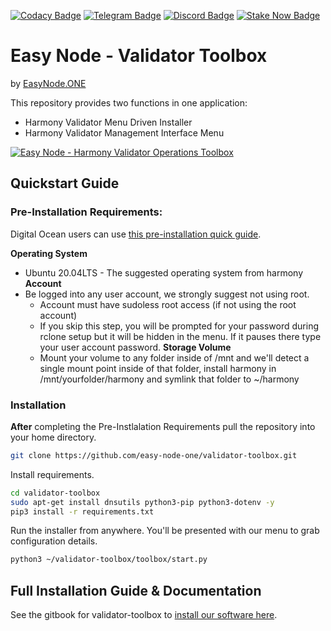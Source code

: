 [![Codacy Badge](https://api.codacy.com/project/badge/Grade/c023922143c04967bffb1a2469af938e)](https://app.codacy.com/gh/easy-node-one/validator-toolbox?utm_source=github.com&utm_medium=referral&utm_content=easy-node-one/validator-toolbox&utm_campaign=Badge_Grade_Settings)
[![Telegram Badge](https://img.shields.io/badge/chat-telegram-brightgreen?logo=telegram)](https://t.me/easynodesupport)
[![Discord Badge](https://img.shields.io/badge/chat-discord-brightgreen?logo=discord)](https://discord.gg/babnYCEZ7Q)
[![Stake Now Badge](https://img.shields.io/badge/stake-harmony-brightgreen)](https://bit.ly/easynode)


# Easy Node - Validator Toolbox
by [EasyNode.ONE](http://EasyNode.ONE "EasyNode.ONE")

This repository provides two functions in one application:
-   Harmony Validator Menu Driven Installer
-   Harmony Validator Management Interface Menu

[![Easy Node - Harmony Validator Operations Toolbox](http://img.youtube.com/vi/ydvMXFDrHwg/0.jpg)](http://www.youtube.com/watch?v=ydvMXFDrHwg "Easy Node - Harmony Validator Operations Toolbox")

## Quickstart Guide
### Pre-Installation Requirements:
Digital Ocean users can use [this pre-installation quick guide](https://validator-toolbox-guide.easynode.one/full-manual/pre-installation-information/pre-installation/digital-ocean-validator-node-setup "this pre-installation quick guide").

**Operating System**
-   Ubuntu 20.04LTS - The suggested operating system from harmony
**Account**
-   Be logged into any user account, we strongly suggest not using root.
	-   Account must have sudoless root access (if not using the root account)
	-   If you skip this step, you will be prompted for your password during rclone setup but it will be hidden in the menu. If it pauses there type your user account password.
**Storage Volume**
	-   Mount your volume to any folder inside of /mnt and we'll detect a single mount point inside of that folder, install harmony in /mnt/yourfolder/harmony and symlink that folder to ~/harmony

### Installation
**After** completing the Pre-Instlalation Requirements pull the repository into your home directory.
```bash
git clone https://github.com/easy-node-one/validator-toolbox.git
```
Install requirements.
```bash
cd validator-toolbox
sudo apt-get install dnsutils python3-pip python3-dotenv -y
pip3 install -r requirements.txt
```
Run the installer from anywhere. You'll be presented with our menu to grab configuration details.
```bash
python3 ~/validator-toolbox/toolbox/start.py
```

## Full Installation Guide & Documentation
See the gitbook for validator-toolbox to [install our software here](https://validator-toolbox-guide.easynode.one/ "validator-toolbox gitbook guide").